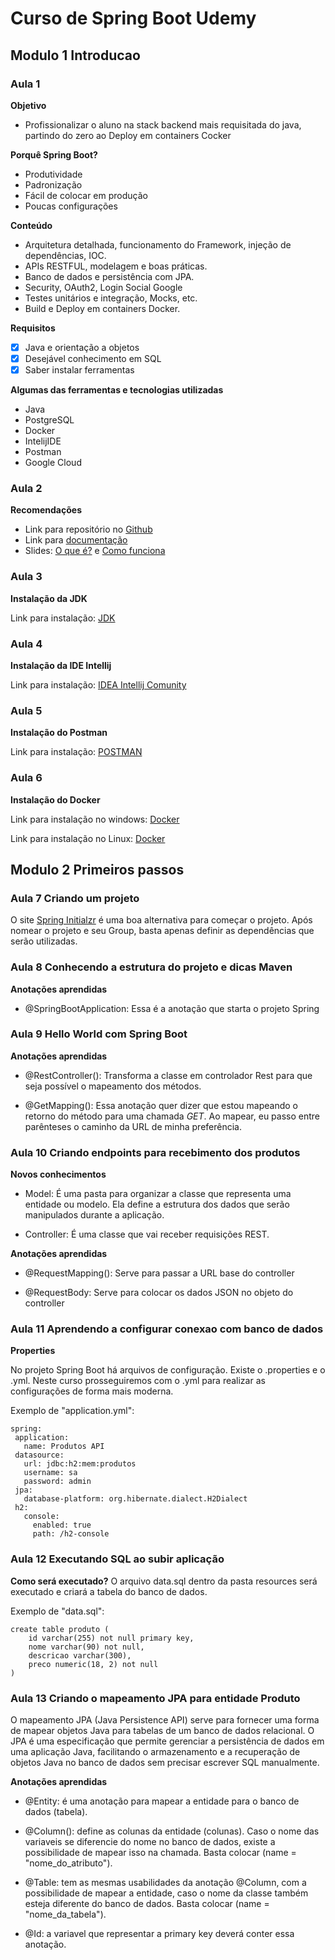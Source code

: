 # Curso de Spring Boot Udemy

## Modulo 1 Introducao

### Aula 1

**Objetivo**
 - Profissionalizar o aluno na stack backend mais requisitada do java, partindo do zero ao Deploy em containers Cocker

**Porquê Spring Boot?**
 - Produtividade
 - Padronização
 - Fácil de colocar em produção
 - Poucas configurações

**Conteúdo**
 - Arquitetura detalhada, funcionamento do Framework, injeção de dependências, IOC.
 - APIs RESTFUL, modelagem e boas práticas.
 - Banco de dados e persistência com JPA.
 - Security, OAuth2, Login Social Google
 - Testes unitários e integração, Mocks, etc.
 - Build e Deploy em containers Docker.

**Requisitos**
 - [x] Java e orientação a objetos
 - [x] Desejável conhecimento em SQL
 - [x] Saber instalar ferramentas

 **Algumas das ferramentas e tecnologias utilizadas**
 - Java
 - PostgreSQL
 - Docker
 - IntelijIDE
 - Postman
 - Google Cloud

### Aula 2

**Recomendações**

- Link para repositório no [Github](https://github.com/cursodsousa/curso-spring-boot-especialista)
- Link para [documentação](https://whimsical.com/curso-sboot-expert-CKxrH3Bcd65xsfS6TibJqX)
- Slides: [O que é?](./docs/modulo1/spring-boot-expert+slides.pdf) e [Como funciona](./docs/modulo1/Spring+Boot+Expert+SLIDES.pdf)

### Aula 3

**Instalação da JDK**

Link para instalação: [JDK](https://www.oracle.com/br/java/technologies/downloads/#java21)

### Aula 4

**Instalação da IDE Intellij**

Link para instalação: [IDEA Intellij Comunity](https://www.jetbrains.com/idea/download/?section=windows)

### Aula 5

**Instalação do Postman**

Link para instalação: [POSTMAN](https://www.postman.com/downloads/)

### Aula 6

**Instalação do Docker**

Link para instalação no windows: [Docker](https://www.docker.com/products/docker-desktop/)

Link para instalação no Linux: [Docker](https://docs.docker.com/desktop/setup/install/linux/)

## Modulo 2 Primeiros passos

### Aula 7 Criando um projeto

O site [Spring Initialzr](https://start.spring.io) é uma boa alternativa para começar o projeto. Após nomear o projeto e seu Group, basta apenas definir as dependências que serão utilizadas.

### Aula 8 Conhecendo a estrutura do projeto e dicas Maven

**Anotações aprendidas**
 - @SpringBootApplication: Essa é a anotação que starta o projeto Spring

 ### Aula 9 Hello World com Spring Boot

**Anotações aprendidas**
- @RestController(): Transforma a classe em controlador Rest para que seja possível o mapeamento dos métodos.

 - @GetMapping(): Essa anotação quer dizer que estou mapeando o retorno do método para uma chamada *GET*. Ao mapear, eu passo entre parênteses o caminho da URL de minha preferência.

### Aula 10 Criando endpoints para recebimento dos produtos

**Novos conhecimentos**
- Model: É uma pasta para organizar a classe que representa uma entidade ou modelo. Ela define a estrutura dos dados que serão manipulados durante a aplicação.

- Controller: É uma classe que vai receber requisições REST.

**Anotações aprendidas**
- @RequestMapping(): Serve para passar a URL base do controller 

- @RequestBody: Serve para colocar os dados JSON no objeto do controller

 ### Aula 11 Aprendendo a configurar conexao com banco de dados

 **Properties**

No projeto Spring Boot há arquivos de configuração. Existe o .properties e o .yml. Neste curso prosseguiremos com o .yml para realizar as configurações de forma mais moderna.

Exemplo de "application.yml":
 ```
 spring:
  application:
    name: Produtos API
  datasource:
    url: jdbc:h2:mem:produtos
    username: sa
    password: admin
  jpa:
    database-platform: org.hibernate.dialect.H2Dialect
  h2:
    console:
      enabled: true
      path: /h2-console
 ```

 ### Aula 12 Executando SQL ao subir aplicação

**Como será executado?**
O arquivo data.sql dentro da pasta resources será executado e criará a tabela do banco de dados.

Exemplo de "data.sql":

```
create table produto (
    id varchar(255) not null primary key,
    nome varchar(90) not null,
    descricao varchar(300),
    preco numeric(18, 2) not null
)
```

### Aula 13 Criando o mapeamento JPA para entidade Produto

O mapeamento JPA (Java Persistence API) serve para fornecer uma forma de mapear objetos Java para tabelas de um banco de dados relacional. O JPA é uma especificação que permite gerenciar a persistência de dados em uma aplicação Java, facilitando o armazenamento e a recuperação de objetos Java no banco de dados sem precisar escrever SQL manualmente.

**Anotações aprendidas**

 - @Entity: é uma anotação para mapear a entidade para o banco de dados (tabela).
 - @Column(): define as colunas da entidade (colunas). Caso o nome das variaveis se diferencie do nome no banco de dados, existe a possibilidade de mapear isso na chamada. Basta colocar (name = "nome_do_atributo").

 - @Table: tem as mesmas usabilidades da anotação @Column, com a possibilidade de mapear a entidade, caso o nome da classe também esteja diferente do banco de dados. Basta colocar (name = "nome_da_tabela").

 - @Id: a variavel que representar a primary key deverá conter essa anotação.